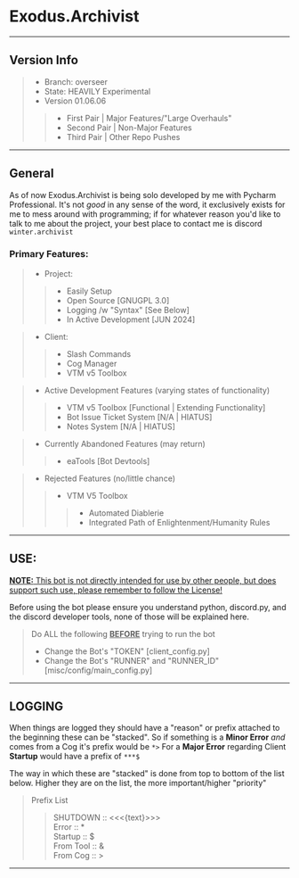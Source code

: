 Exodus.Archivist
===
---
## Version Info

> * Branch: overseer
> * State: HEAVILY Experimental
> * Version 01.06.06
> > * First Pair  | Major Features/"Large Overhauls"
> > * Second Pair | Non-Major Features
> > * Third Pair  | Other Repo Pushes

---
## General

As of now Exodus.Archivist is being solo developed by me with Pycharm Professional. 
It's not *good* in any sense of the word, it exclusively exists for me to mess around with programming; if for whatever 
reason you'd like to talk to me about the project, your best place to contact me is discord `winter.archivist`
### Primary Features:
> * Project: 
>> * Easily Setup
>> * Open Source [GNUGPL 3.0]
>> * Logging /w "Syntax" [See Below]
>> * In Active Development [JUN 2024]

> * Client: 
>> * Slash Commands
>> * Cog Manager
>> * VTM v5 Toolbox 

> * Active Development Features (varying states of functionality) 
>> * VTM v5 Toolbox [Functional | Extending Functionality]
>> * Bot Issue Ticket System [N/A | HIATUS]
>> * Notes System [N/A | HIATUS]

> * Currently Abandoned Features (may return)
>> * eaTools [Bot Devtools]

> * Rejected Features (no/little chance)
>> * VTM V5 Toolbox
>>> * Automated Diablerie
>>> * Integrated Path of Enlightenment/Humanity Rules

---
## USE:
<u>__NOTE:__  This bot is not directly intended for use by other people, but does support such use, please remember to follow the License! </u>

Before using the bot please ensure you understand python, discord.py, 
and the discord developer tools, none of those will be explained here.

> Do ALL the following <u>__BEFORE__</u> trying to run the bot
> 
> * Change the Bot's "TOKEN" [client_config.py]
> * Change the Bot's "RUNNER" and "RUNNER_ID" [misc/config/main_config.py]
---
## LOGGING
When things are logged they should have a "reason" or prefix attached to the beginning these can be "stacked". 
So if something is a __Minor Error__ *and* comes from a Cog it's prefix would be ``*>`` 
For a __Major Error__ regarding Client __Startup__ would have a prefix of ``***$``

The way in which these are "stacked" is done from top to bottom of the list below. 
Higher they are on the list, the more important/higher "priority" 

> Prefix List
>> SHUTDOWN :: <<<{text}>>> \
>> Error     :: * \
>> Startup   ::  $ \
>> From Tool :: & \
>> From Cog  ::  >
---

